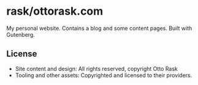 # rask/ottorask.com

My personal website. Contains a blog and some content pages. Built with
Gutenberg.

## License

-   Site content and design: All rights reserved, copyright Otto Rask
-   Tooling and other assets: Copyrighted and licensed to their providers.